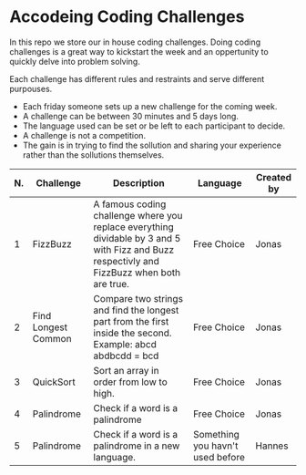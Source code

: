 # Accodeing Coding Challenges

In this repo we store our in house coding challenges. Doing coding challenges is a great way to kickstart the week and an oppertunity to quickly delve into problem solving.

Each challenge has different rules and restraints and serve different purpouses.

* Each friday someone sets up a new challenge for the coming week. 
* A challenge can be between 30 minutes and 5 days long.
* The language used can be set or be left to each participant to decide.
* A challenge is not a competition.
* The gain is in trying to find the sollution and sharing your experience rather than the sollutions themselves.

| N.  | Challenge  | Description  | Language | Created by |
-- | ------------ | -- | -- | --
| 1 | FizzBuzz  | A famous  coding challenge where you replace everything dividable by 3 and 5 with Fizz and Buzz respectivly and FizzBuzz when both are true.  |  Free Choice |  Jonas |
| 2 | Find Longest Common  | Compare two strings and find the longest part from the first inside the second.<br>Example: abcd abdbcdd = bcd  | Free Choice | Jonas  |
| 3 |  QuickSort | Sort an array in order from low to high. | Free Choice  | Jonas  |
| 4 |  Palindrome | Check if a word is a palindrome | Free Choice  | Jonas |
| 5 | Palindrome  | Check if a word is a palindrome in a new language. | Something you havn't used before  | Hannes  |
